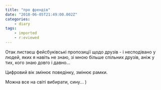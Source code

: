 ```yaml
---
title: "про френдів"
date: "2018-06-05T21:49:00.002Z"
categories:
    - diary
tags:
    - imported
    - r:eviewed
---
```


Отак листаєш фейсбуківські пропозиції щодо друзів - і несподівано у людей, яких я навіть не знаю, зі мною більше спільних друзів, аніж у тих, кого знаю довго і давно...

Цифровий вік змінює поведінку, змінює рамки.

Можна все на світі вибирати, сину... )
